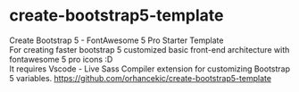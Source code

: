 # create-bootstrap5-template
Create Bootstrap 5 - FontAwesome 5 Pro Starter Template  
For creating faster bootstrap 5 customized basic front-end architecture with fontawesome 5 pro icons :D  
It requires Vscode - Live Sass Compiler extension for customizing Bootstrap 5 variables.
https://github.com/orhancekic/create-bootstrap5-template
